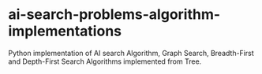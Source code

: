 # ai-search-problems-algorithm-implementations
Python implementation of AI search Algorithm, Graph Search, Breadth-First and Depth-First Search Algorithms implemented from Tree.
